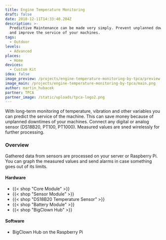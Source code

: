 ```yaml
---
title: Engine Temperature Monitoring
draft: false
date: 2018-12-11T14:33:40.204Z
description: >-
  Predictive Maintenance can be made very simply. Prevent unplanned downtimes
  and improve the service of your machines.
tags:
  - Outdoor
levels:
  - Advanced
places:
  - Home
devices:
  - Custom Kit
idea: false
image_preview: /projects/engine-temperature-monitoring-by-tpca/preview.png
image_main: /projects/engine-temperature-monitoring-by-tpca/main.png
author: martin_hubacek
partner: TPCA
partner_image: /static/uploads/tpca-logo2.png
---
```


With long-term monitoring of temperature, vibration and other variables you can predict the service of the machine. This can save money because of unplanned downtimes of your machines. Connect any digital or analog sensor (DS18B20, PT100, PT1000). Measured values are sned wirelessly for further processing.

### Overview

Gathered data from sensors are processed on your server or Raspberry Pi. You can graph the measured values and send alarms in case something goes out of its limits.

#### Hardware

* {{< shop "Core Module" >}}
* {{< shop "Sensor Module" >}}
* {{< shop "DS18B20 Temperature Sensor" >}}
* {{< shop "Battery Module" >}}
* {{< shop "BigClown Hub" >}}

#### Software

* BigClown Hub on the Raspberry Pi

